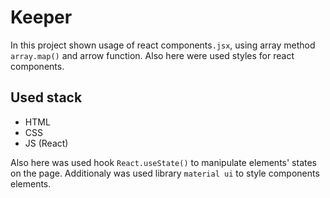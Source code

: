 # Keeper
In this project shown usage of react components```.jsx```, using array method ```array.map()``` and arrow function.
Also here were used styles for react components.
## Used stack
+ HTML
+ CSS
+ JS (React)


Also here was used hook ```React.useState()``` to manipulate elements' states on the page. Additionaly was used library ```material ui``` to style components elements.
